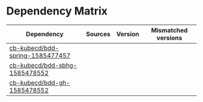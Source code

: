 # Dependency Matrix

Dependency | Sources | Version | Mismatched versions
---------- | ------- | ------- | -------------------
[cb-kubecd/bdd-spring-1585477457](https://github.com/cb-kubecd/bdd-spring-1585477457.git) |  | []() | 
[cb-kubecd/bdd-sbhg-1585478552](https://github.com/cb-kubecd/bdd-sbhg-1585478552.git) |  | []() | 
[cb-kubecd/bdd-gh-1585478552](https://github.com/cb-kubecd/bdd-gh-1585478552.git) |  | []() | 
